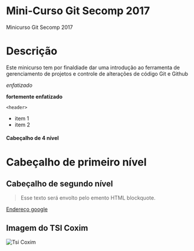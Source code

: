 # Mini-Curso Git Secomp 2017
Minicurso Git Secomp 2017

# Descrição

Este minicurso tem por finaldiade dar uma introdução ao ferramenta
de gerenciamento de projetos e controle de alterações de código
Git e Github

*enfatizado*

**fortemente enfatizado**

`<header>`

* item 1
* item 2

#### Cabeçalho de 4 nível

Cabeçalho de primeiro nível
=========================

Cabeçalho de segundo nível
-------------------------

> Esse texto será envolto pelo emento HTML blockquote.

[Endereço google](www.google.com "Site google")

Imagem do TSI Coxim
-----------------------
![Tsi Coxim](http://www.gss.eti.br/sitetsi/wp-content/uploads/2015/07/screenshot.png "TSI Coxim")
